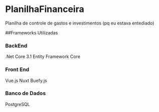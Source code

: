 # PlanilhaFinanceira
Planilha de controle de gastos e investimentos (pq eu estava entediado)

##Frameworks Utilizadas

### BackEnd
.Net Core 3.1
Entity Framework Core

### Front End
Vue.js
Nuxt
Buefy.js

### Banco de Dados
PostgreSQL

